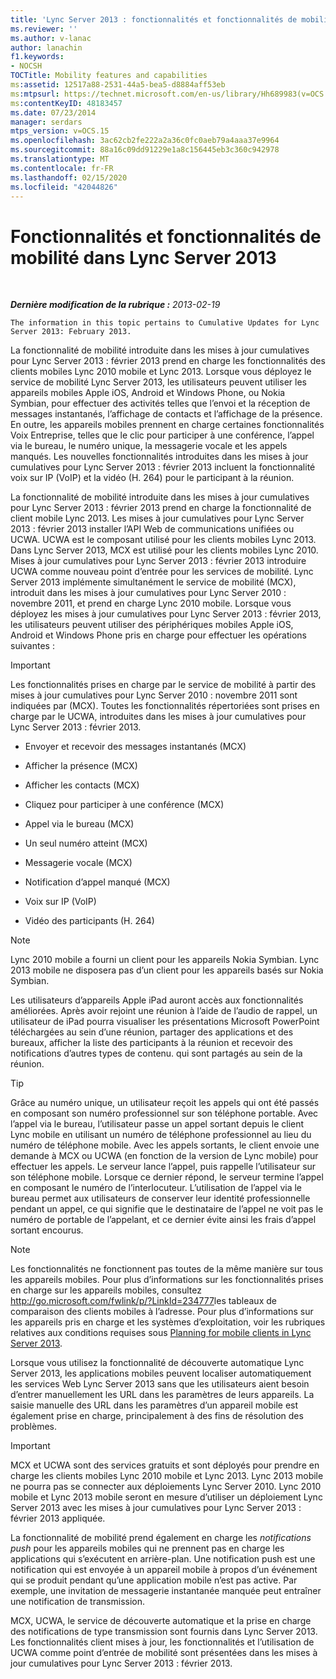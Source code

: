 ```yaml
---
title: 'Lync Server 2013 : fonctionnalités et fonctionnalités de mobilité'
ms.reviewer: ''
ms.author: v-lanac
author: lanachin
f1.keywords:
- NOCSH
TOCTitle: Mobility features and capabilities
ms:assetid: 12517a88-2531-44a5-bea5-d8884aff53eb
ms:mtpsurl: https://technet.microsoft.com/en-us/library/Hh689983(v=OCS.15)
ms:contentKeyID: 48183457
ms.date: 07/23/2014
manager: serdars
mtps_version: v=OCS.15
ms.openlocfilehash: 3ac62cb2fe222a2a36c0fc0aeb79a4aaa37e9964
ms.sourcegitcommit: 88a16c09dd91229e1a8c156445eb3c360c942978
ms.translationtype: MT
ms.contentlocale: fr-FR
ms.lasthandoff: 02/15/2020
ms.locfileid: "42044826"
---
```

<div data-xmlns="http://www.w3.org/1999/xhtml">

<div class="topic" data-xmlns="http://www.w3.org/1999/xhtml" data-msxsl="urn:schemas-microsoft-com:xslt" data-cs="http://msdn.microsoft.com/">

<div data-asp="http://msdn2.microsoft.com/asp">

# <a name="mobility-features-and-capabilities-in-lync-server-2013"></a>Fonctionnalités et fonctionnalités de mobilité dans Lync Server 2013

</div>

<div id="mainSection">

<div id="mainBody">

<span> </span>

_**Dernière modification de la rubrique :** 2013-02-19_

    The information in this topic pertains to Cumulative Updates for Lync Server 2013: February 2013.

La fonctionnalité de mobilité introduite dans les mises à jour cumulatives pour Lync Server 2013 : février 2013 prend en charge les fonctionnalités des clients mobiles Lync 2010 mobile et Lync 2013. Lorsque vous déployez le service de mobilité Lync Server 2013, les utilisateurs peuvent utiliser les appareils mobiles Apple iOS, Android et Windows Phone, ou Nokia Symbian, pour effectuer des activités telles que l’envoi et la réception de messages instantanés, l’affichage de contacts et l’affichage de la présence. En outre, les appareils mobiles prennent en charge certaines fonctionnalités Voix Entreprise, telles que le clic pour participer à une conférence, l’appel via le bureau, le numéro unique, la messagerie vocale et les appels manqués. Les nouvelles fonctionnalités introduites dans les mises à jour cumulatives pour Lync Server 2013 : février 2013 incluent la fonctionnalité voix sur IP (VoIP) et la vidéo (H. 264) pour le participant à la réunion.

La fonctionnalité de mobilité introduite dans les mises à jour cumulatives pour Lync Server 2013 : février 2013 prend en charge la fonctionnalité de client mobile Lync 2013. Les mises à jour cumulatives pour Lync Server 2013 : février 2013 installer l’API Web de communications unifiées ou UCWA. UCWA est le composant utilisé pour les clients mobiles Lync 2013. Dans Lync Server 2013, MCX est utilisé pour les clients mobiles Lync 2010. Mises à jour cumulatives pour Lync Server 2013 : février 2013 introduire UCWA comme nouveau point d’entrée pour les services de mobilité. Lync Server 2013 implémente simultanément le service de mobilité (MCX), introduit dans les mises à jour cumulatives pour Lync Server 2010 : novembre 2011, et prend en charge Lync 2010 mobile. Lorsque vous déployez les mises à jour cumulatives pour Lync Server 2013 : février 2013, les utilisateurs peuvent utiliser des périphériques mobiles Apple iOS, Android et Windows Phone pris en charge pour effectuer les opérations suivantes :

<div>


> [!IMPORTANT]  
> Les fonctionnalités prises en charge par le service de mobilité à partir des mises à jour cumulatives pour Lync Server 2010 : novembre 2011 sont indiquées par (MCX). Toutes les fonctionnalités répertoriées sont prises en charge par le UCWA, introduites dans les mises à jour cumulatives pour Lync Server 2013 : février 2013.



</div>

  - Envoyer et recevoir des messages instantanés (MCX)

  - Afficher la présence (MCX)

  - Afficher les contacts (MCX)

  - Cliquez pour participer à une conférence (MCX)

  - Appel via le bureau (MCX)

  - Un seul numéro atteint (MCX)

  - Messagerie vocale (MCX)

  - Notification d’appel manqué (MCX)

  - Voix sur IP (VoIP)

  - Vidéo des participants (H. 264)

<div>


> [!NOTE]  
> Lync 2010 mobile a fourni un client pour les appareils Nokia Symbian. Lync 2013 mobile ne disposera pas d’un client pour les appareils basés sur Nokia Symbian.



</div>

Les utilisateurs d’appareils Apple iPad auront accès aux fonctionnalités améliorées. Après avoir rejoint une réunion à l’aide de l’audio de rappel, un utilisateur de iPad pourra visualiser les présentations Microsoft PowerPoint téléchargées au sein d’une réunion, partager des applications et des bureaux, afficher la liste des participants à la réunion et recevoir des notifications d’autres types de contenu. qui sont partagés au sein de la réunion.

<div>


> [!TIP]  
> Grâce au numéro unique, un utilisateur reçoit les appels qui ont été passés en composant son numéro professionnel sur son téléphone portable. Avec l’appel via le bureau, l’utilisateur passe un appel sortant depuis le client Lync mobile en utilisant un numéro de téléphone professionnel au lieu du numéro de téléphone mobile. Avec les appels sortants, le client envoie une demande à MCX ou UCWA (en fonction de la version de Lync mobile) pour effectuer les appels. Le serveur lance l’appel, puis rappelle l’utilisateur sur son téléphone mobile. Lorsque ce dernier répond, le serveur termine l’appel en composant le numéro de l’interlocuteur. L’utilisation de l’appel via le bureau permet aux utilisateurs de conserver leur identité professionnelle pendant un appel, ce qui signifie que le destinataire de l’appel ne voit pas le numéro de portable de l’appelant, et ce dernier évite ainsi les frais d’appel sortant encourus.



</div>

<div>


> [!NOTE]  
> Les fonctionnalités ne fonctionnent pas toutes de la même manière sur tous les appareils mobiles. Pour plus d’informations sur les fonctionnalités prises en charge sur les appareils mobiles, consultez <A href="http://go.microsoft.com/fwlink/p/?linkid=234777">http://go.microsoft.com/fwlink/p/?LinkId=234777</A>les tableaux de comparaison des clients mobiles à l’adresse. Pour plus d’informations sur les appareils pris en charge et les systèmes d’exploitation, voir les rubriques relatives aux conditions requises sous <A href="lync-server-2013-planning-for-mobile-clients.md">Planning for mobile clients in Lync Server 2013</A>.



</div>

Lorsque vous utilisez la fonctionnalité de découverte automatique Lync Server 2013, les applications mobiles peuvent localiser automatiquement les services Web Lync Server 2013 sans que les utilisateurs aient besoin d’entrer manuellement les URL dans les paramètres de leurs appareils. La saisie manuelle des URL dans les paramètres d’un appareil mobile est également prise en charge, principalement à des fins de résolution des problèmes.

<div>


> [!IMPORTANT]  
> MCX et UCWA sont des services gratuits et sont déployés pour prendre en charge les clients mobiles Lync 2010 mobile et Lync 2013. Lync 2013 mobile ne pourra pas se connecter aux déploiements Lync Server 2010. Lync 2010 mobile et Lync 2013 mobile seront en mesure d’utiliser un déploiement Lync Server 2013 avec les mises à jour cumulatives pour Lync Server 2013 : février 2013 appliquée.



</div>

La fonctionnalité de mobilité prend également en charge les *notifications push* pour les appareils mobiles qui ne prennent pas en charge les applications qui s’exécutent en arrière-plan. Une notification push est une notification qui est envoyée à un appareil mobile à propos d’un événement qui se produit pendant qu’une application mobile n’est pas active. Par exemple, une invitation de messagerie instantanée manquée peut entraîner une notification de transmission.

MCX, UCWA, le service de découverte automatique et la prise en charge des notifications de type transmission sont fournis dans Lync Server 2013. Les fonctionnalités client mises à jour, les fonctionnalités et l’utilisation de UCWA comme point d’entrée de mobilité sont présentées dans les mises à jour cumulatives pour Lync Server 2013 : février 2013.

</div>

<span> </span>

</div>

</div>

</div>

